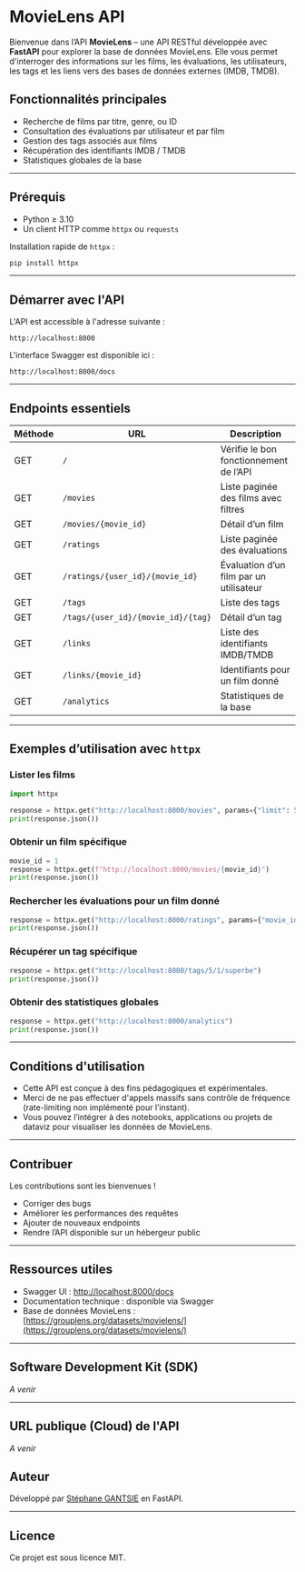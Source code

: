 # MovieLens API

Bienvenue dans l’API **MovieLens** – une API RESTful développée avec **FastAPI** pour explorer la base de données MovieLens. Elle vous permet d'interroger des informations sur les films, les évaluations, les utilisateurs, les tags et les liens vers des bases de données externes (IMDB, TMDB).

## Fonctionnalités principales

- Recherche de films par titre, genre, ou ID
- Consultation des évaluations par utilisateur et par film
- Gestion des tags associés aux films
- Récupération des identifiants IMDB / TMDB
- Statistiques globales de la base

---

## Prérequis

- Python ≥ 3.10
- Un client HTTP comme `httpx` ou `requests`

Installation rapide de `httpx` :

```bash
pip install httpx
```

---

## Démarrer avec l'API

L'API est accessible à l'adresse suivante :

```
http://localhost:8000
```

L'interface Swagger est disponible ici :

```
http://localhost:8000/docs
```

---

## Endpoints essentiels

| Méthode | URL                                 | Description |
|--------|--------------------------------------|-------------|
| GET    | `/`                                  | Vérifie le bon fonctionnement de l’API |
| GET    | `/movies`                            | Liste paginée des films avec filtres |
| GET    | `/movies/{movie_id}`                 | Détail d’un film |
| GET    | `/ratings`                           | Liste paginée des évaluations |
| GET    | `/ratings/{user_id}/{movie_id}`      | Évaluation d’un film par un utilisateur |
| GET    | `/tags`                              | Liste des tags |
| GET    | `/tags/{user_id}/{movie_id}/{tag}`   | Détail d’un tag |
| GET    | `/links`                             | Liste des identifiants IMDB/TMDB |
| GET    | `/links/{movie_id}`                  | Identifiants pour un film donné |
| GET    | `/analytics`                         | Statistiques de la base |

---

## Exemples d’utilisation avec `httpx`

### Lister les films

```python
import httpx

response = httpx.get("http://localhost:8000/movies", params={"limit": 5})
print(response.json())
```

### Obtenir un film spécifique

```python
movie_id = 1
response = httpx.get(f"http://localhost:8000/movies/{movie_id}")
print(response.json())
```

### Rechercher les évaluations pour un film donné

```python
response = httpx.get("http://localhost:8000/ratings", params={"movie_id": 1})
print(response.json())
```

### Récupérer un tag spécifique

```python
response = httpx.get("http://localhost:8000/tags/5/1/superbe")
print(response.json())
```

### Obtenir des statistiques globales

```python
response = httpx.get("http://localhost:8000/analytics")
print(response.json())
```

---

## Conditions d'utilisation

- Cette API est conçue à des fins pédagogiques et expérimentales.
- Merci de ne pas effectuer d'appels massifs sans contrôle de fréquence (rate-limiting non implémenté pour l’instant).
- Vous pouvez l’intégrer à des notebooks, applications ou projets de dataviz pour visualiser les données de MovieLens.

---

## Contribuer

Les contributions sont les bienvenues !

- Corriger des bugs
- Améliorer les performances des requêtes
- Ajouter de nouveaux endpoints
- Rendre l’API disponible sur un hébergeur public

---

## Ressources utiles

- Swagger UI : [http://localhost:8000/docs](http://localhost:8000/docs)
- Documentation technique : disponible via Swagger
- Base de données MovieLens : [https://grouplens.org/datasets/movielens/](https://grouplens.org/datasets/movielens/)

---

## Software Development Kit (SDK)

*A venir*

---

## URL publique (Cloud) de l'API

*A venir*

## Auteur

Développé par [Stéphane GANTSIE](https://www.linkedin.com/in/st%C3%A9phane-gantsie-8aa506270/) en FastAPI.

---

## Licence

Ce projet est sous licence MIT.